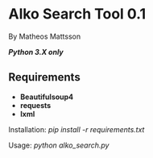 # Alko Search Tool 0.1
By Matheos Mattsson

***Python 3.X only***

## Requirements
- **Beautifulsoup4**
- **requests**
- **lxml**

Installation: *pip install -r requirements.txt*

Usage: *python alko_search.py*
